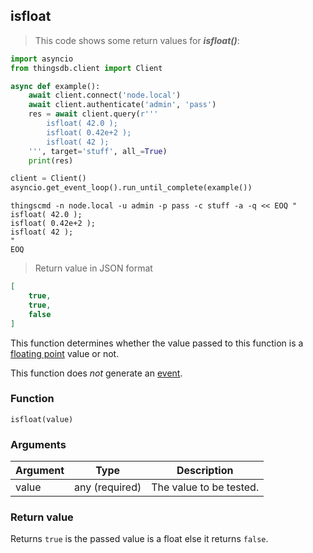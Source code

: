## isfloat

> This code shows some return values for ***isfloat()***:

```python
import asyncio
from thingsdb.client import Client

async def example():
    await client.connect('node.local')
    await client.authenticate('admin', 'pass')
    res = await client.query(r'''
        isfloat( 42.0 );
        isfloat( 0.42e+2 );
        isfloat( 42 );
    ''', target='stuff', all_=True)
    print(res)

client = Client()
asyncio.get_event_loop().run_until_complete(example())
```

```shell
thingscmd -n node.local -u admin -p pass -c stuff -a -q << EOQ "
isfloat( 42.0 );
isfloat( 0.42e+2 );
isfloat( 42 );
"
EOQ
```

> Return value in JSON format

```json
[
    true,
    true,
    false
]
```

This function determines whether the value passed to this function
is a [floating point](#floating-point) value or not.

This function does *not* generate an [event](#events).

### Function
`isfloat(value)`

### Arguments
Argument | Type | Description
-------- | ---- | -----------
value | any (required) | The value to be tested.

### Return value
Returns `true` is the passed value is a float else it returns `false`.
